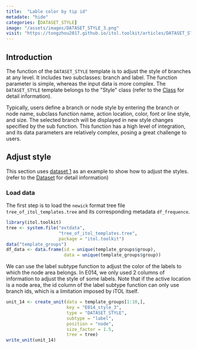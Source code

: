 ```yaml
---
title:  "Lable color by tip id"
metadate: "hide"
categories: [DATASET_STYLE]
image: "/assets/images/DATASET_STYLE_3.png"
visit: "https://tongzhou2017.github.io/itol.toolkit/articles/DATASET_STYLE.html"
---
```

## Introduction
The function of the `DATASET_STYLE` template is to adjust the style of branches at any level. It includes two subclasses: branch and label. The function parameter is simple, whereas the input data is more complex. The `DATASET_STYLE` template belongs to the "Style" class (refer to the [Class]() for detail information).

Typically, users define a branch or node style by entering the branch or node name, subclass function name, action location, color, font or line style, and size. The selected branch will be displayed in new style changes specified by the sub function. This function has a high level of integration, and its data parameters are relatively complex, posing a great challenge to users.

## Adjust style
This section uses [dataset 1](https://github.com/TongZhou2017/itol.toolkit/tree/master/inst/extdata/dataset1) as an example to show how to adjust the styles. (refer to the  [Dataset](https://tongzhou2017.github.io/itol.toolkit/articles/Datasets.html) for detail information)

### Load data
The first step is to load the `newick` format tree file `tree_of_itol_templates.tree` and its corresponding metadata `df_frequence`. 

```R
library(itol.toolkit)
tree <- system.file("extdata",
                    "tree_of_itol_templates.tree",
                    package = "itol.toolkit")
data("template_groups")
df_data <- data.frame(id = unique(template_groups$group),
                      data = unique(template_groups$group))
```

We can use the label subtype function to adjust the color of the labels to which the node area belongs. In E014, we only used 2 columns of information to adjust the style of some labels. Note that if the active location is a node area, the id column of the label subtype function can only use branch ids, which is a limitation imposed by iTOL itself.

```R
unit_14 <- create_unit(data = template_groups[1:10,], 
                       key = "E014_style_3",
                       type = "DATASET_STYLE", 
                       subtype = "label",
                       position = "node",
                       size_factor = 1.5,
                       tree = tree)
write_unit(unit_14)
```